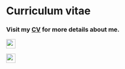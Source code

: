 # Curriculum vitae

### Visit my [CV](https://vetrivel07.github.io/vetrivel-m-cv/) for more details about me. <br>

[<img src="https://img.shields.io/badge/HTML-Vetrivel%20M%20CV-green?logoColor=green" height="25">](https://vetrivel07.github.io/vetrivel-m-cv/)

[<img src="https://img.shields.io/badge/PDF-Vetrivel%20M%20CV-green?logoColor=green" height="25">](https://github.com/user-attachments/files/17268520/Vetrivel.M.CV.pdf)


